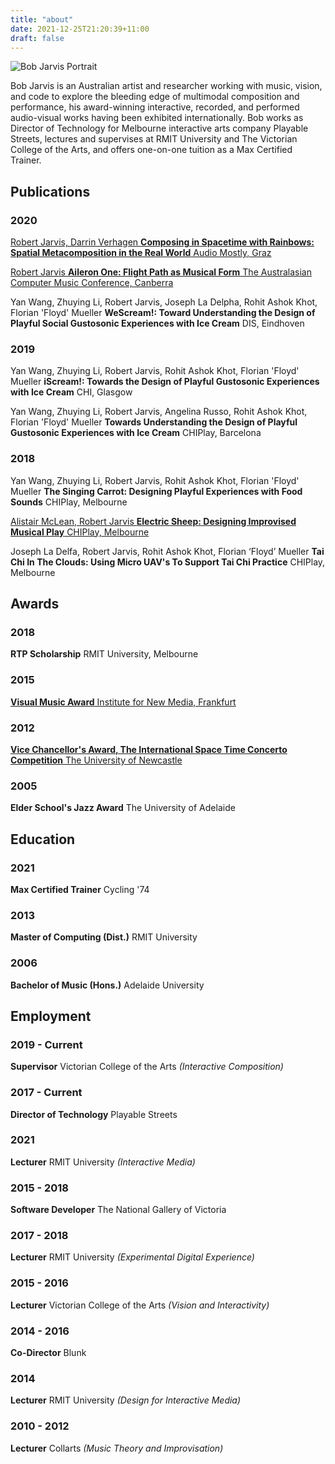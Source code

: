 ```yaml
---
title: "about"
date: 2021-12-25T21:20:39+11:00
draft: false
---
```

![Bob Jarvis Portrait](/images/BobJarvisPortrait.jpg)

Bob Jarvis is an Australian artist and researcher working with music, 
vision, and code to explore the bleeding edge of multimodal composition 
and performance, his award-winning interactive, recorded, and performed 
audio-visual works having been exhibited internationally. Bob works as 
Director of Technology for Melbourne interactive arts company Playable 
Streets, lectures and supervises at RMIT University and The Victorian 
College of the Arts, and offers one-on-one tuition as a Max Certified 
Trainer.


## Publications

### 2020

[Robert Jarvis, Darrin Verhagen **Composing in Spacetime with Rainbows: Spatial Metacomposition in the Real World** Audio Mostly, Graz](https://zeal.co/project/aileron)

[Robert Jarvis **Aileron One: Flight Path as Musical Form** The Australasian Computer Music Conference, Canberra](https://zeal.co/project/aileron)

Yan Wang, Zhuying Li, Robert Jarvis, Joseph La Delpha, Rohit Ashok Khot, Florian 'Floyd' Mueller **WeScream!: Toward Understanding the Design of Playful Social Gustosonic Experiences with Ice Cream** DIS, Eindhoven

### 2019

Yan Wang, Zhuying Li, Robert Jarvis, Rohit Ashok Khot, Florian 'Floyd' Mueller **iScream!: Towards the Design of Playful Gustosonic Experiences with Ice Cream** CHI, Glasgow

Yan Wang, Zhuying Li, Robert Jarvis, Angelina Russo, Rohit Ashok Khot, Florian 'Floyd' Mueller **Towards Understanding the Design of Playful Gustosonic Experiences with Ice Cream** CHIPlay, Barcelona

### 2018

Yan Wang, Zhuying Li, Robert Jarvis, Rohit Ashok Khot, Florian 'Floyd' Mueller **The Singing Carrot: Designing Playful Experiences with Food Sounds** CHIPlay, Melbourne

[Alistair McLean, Robert Jarvis **Electric Sheep: Designing Improvised Musical Play** CHIPlay, Melbourne](https://zeal.co/project/electric-sheep)

Joseph La Delfa, Robert Jarvis, Rohit Ashok Khot, Florian ‘Floyd’ Mueller **Tai Chi In The Clouds: Using Micro UAV's To Support Tai Chi Practice** CHIPlay, Melbourne

## Awards

### 2018

**RTP Scholarship** RMIT University, Melbourne

### 2015

[**Visual Music Award** Institute for New Media, Frankfurt](https://zeal.co/project/luminesce)

### 2012

[**Vice Chancellor's Award, The International Space Time Concerto Competition** The University of Newcastle](https://zeal.co/project/concerto-for-light-sculpture)

### 2005

**Elder School's Jazz Award** The University of Adelaide

## Education

### 2021

**Max Certified Trainer** Cycling '74

### 2013

**Master of Computing (Dist.)** RMIT University

### 2006

**Bachelor of Music (Hons.)** Adelaide University

## Employment

### 2019 - Current

**Supervisor**  Victorian College of the Arts *(Interactive Composition)*

### 2017 - Current

**Director of Technology**  Playable Streets

### 2021

**Lecturer**  RMIT University *(Interactive Media)*

### 2015 - 2018

**Software Developer**  The National Gallery of Victoria

### 2017 - 2018

**Lecturer**  RMIT University *(Experimental Digital Experience)*

### 2015 - 2016

**Lecturer**  Victorian College of the Arts *(Vision and Interactivity)*

### 2014 - 2016

**Co-Director**  Blunk

### 2014

**Lecturer**  RMIT University *(Design for Interactive Media)*

### 2010 - 2012

**Lecturer**  Collarts *(Music Theory and Improvisation)*